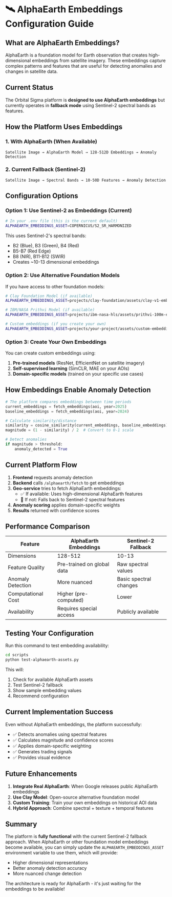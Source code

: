 # 🛰️ AlphaEarth Embeddings Configuration Guide

## What are AlphaEarth Embeddings?

AlphaEarth is a foundation model for Earth observation that creates high-dimensional embeddings from satellite imagery. These embeddings capture complex patterns and features that are useful for detecting anomalies and changes in satellite data.

## Current Status

The Orbital Sigma platform is **designed to use AlphaEarth embeddings** but currently operates in **fallback mode** using Sentinel-2 spectral bands as features.

## How the Platform Uses Embeddings

### 1. **With AlphaEarth (When Available)**
```
Satellite Image → AlphaEarth Model → 128-512D Embeddings → Anomaly Detection
```

### 2. **Current Fallback (Sentinel-2)**
```
Satellite Image → Spectral Bands → 10-50D Features → Anomaly Detection
```

## Configuration Options

### Option 1: Use Sentinel-2 as Embeddings (Current)
```bash
# In your .env file (this is the current default)
ALPHAEARTH_EMBEDDINGS_ASSET=COPERNICUS/S2_SR_HARMONIZED
```

This uses Sentinel-2's spectral bands:
- B2 (Blue), B3 (Green), B4 (Red)
- B5-B7 (Red Edge)
- B8 (NIR), B11-B12 (SWIR)
- Creates ~10-13 dimensional embeddings

### Option 2: Use Alternative Foundation Models

If you have access to other foundation models:

```bash
# Clay Foundation Model (if available)
ALPHAEARTH_EMBEDDINGS_ASSET=projects/clay-foundation/assets/clay-v1-embeddings

# IBM/NASA Prithvi Model (if available)
ALPHAEARTH_EMBEDDINGS_ASSET=projects/ibm-nasa-hls/assets/prithvi-100m-embeddings

# Custom embeddings (if you create your own)
ALPHAEARTH_EMBEDDINGS_ASSET=projects/your-project/assets/custom-embeddings
```

### Option 3: Create Your Own Embeddings

You can create custom embeddings using:
1. **Pre-trained models** (ResNet, EfficientNet on satellite imagery)
2. **Self-supervised learning** (SimCLR, MAE on your AOIs)
3. **Domain-specific models** (trained on your specific use cases)

## How Embeddings Enable Anomaly Detection

```python
# The platform compares embeddings between time periods
current_embeddings = fetch_embeddings(aoi, year=2025)
baseline_embeddings = fetch_embeddings(aoi, year=2024)

# Calculate similarity/distance
similarity = cosine_similarity(current_embeddings, baseline_embeddings)
magnitude = (1 - similarity) / 2  # Convert to 0-1 scale

# Detect anomalies
if magnitude > threshold:
    anomaly_detected = True
```

## Current Platform Flow

1. **Frontend** requests anomaly detection
2. **Backend** calls `/alphaearth/fetch` to get embeddings
3. **Geo-service** tries to fetch AlphaEarth embeddings:
   - ✅ If available: Uses high-dimensional AlphaEarth features
   - 🔄 If not: Falls back to Sentinel-2 spectral features
4. **Anomaly scoring** applies domain-specific weights
5. **Results** returned with confidence scores

## Performance Comparison

| Feature | AlphaEarth Embeddings | Sentinel-2 Fallback |
|---------|----------------------|-------------------|
| Dimensions | 128-512 | 10-13 |
| Feature Quality | Pre-trained on global data | Raw spectral values |
| Anomaly Detection | More nuanced | Basic spectral changes |
| Computational Cost | Higher (pre-computed) | Lower |
| Availability | Requires special access | Publicly available |

## Testing Your Configuration

Run this command to test embedding availability:
```bash
cd scripts
python test-alphaearth-assets.py
```

This will:
1. Check for available AlphaEarth assets
2. Test Sentinel-2 fallback
3. Show sample embedding values
4. Recommend configuration

## Current Implementation Success

Even without AlphaEarth embeddings, the platform successfully:
- ✅ Detects anomalies using spectral features
- ✅ Calculates magnitude and confidence scores
- ✅ Applies domain-specific weighting
- ✅ Generates trading signals
- ✅ Provides visual evidence

## Future Enhancements

1. **Integrate Real AlphaEarth**: When Google releases public AlphaEarth embeddings
2. **Use Clay Model**: Open-source alternative foundation model
3. **Custom Training**: Train your own embeddings on historical AOI data
4. **Hybrid Approach**: Combine spectral + texture + temporal features

## Summary

The platform is **fully functional** with the current Sentinel-2 fallback approach. When AlphaEarth or other foundation model embeddings become available, you can simply update the `ALPHAEARTH_EMBEDDINGS_ASSET` environment variable to use them, which will provide:
- Higher dimensional representations
- Better anomaly detection accuracy
- More nuanced change detection

The architecture is ready for AlphaEarth - it's just waiting for the embeddings to be available!
